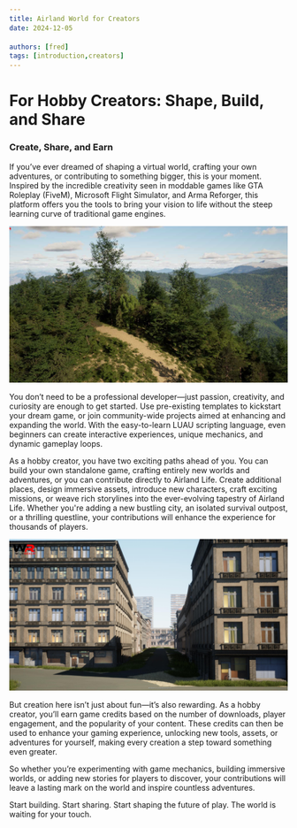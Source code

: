 ```yaml
---
title: Airland World for Creators
date: 2024-12-05

authors: [fred]
tags: [introduction,creators]
---
```



# For Hobby Creators: Shape, Build, and Share

### Create, Share, and Earn

If you’ve ever dreamed of shaping a virtual world, crafting your own adventures, or contributing to something bigger, this is your moment. Inspired by the incredible creativity seen in moddable games like GTA Roleplay (FiveM), Microsoft Flight Simulator, and Arma Reforger, this platform offers you the tools to bring your vision to life without the steep learning curve of traditional game engines.

<!-- truncate -->


![Image](../../../img/img3.jpg)


You don’t need to be a professional developer—just passion, creativity, and curiosity are enough to get started. Use pre-existing templates to kickstart your dream game, or join community-wide projects aimed at enhancing and expanding the world. With the easy-to-learn LUAU scripting language, even beginners can create interactive experiences, unique mechanics, and dynamic gameplay loops.

As a hobby creator, you have two exciting paths ahead of you. You can build your own standalone game, crafting entirely new worlds and adventures, or you can contribute directly to Airland Life. Create additional places, design immersive assets, introduce new characters, craft exciting missions, or weave rich storylines into the ever-evolving tapestry of Airland Life. Whether you're adding a new bustling city, an isolated survival outpost, or a thrilling questline, your contributions will enhance the experience for thousands of players.


![Image](../../../img/city.jpeg)

But creation here isn’t just about fun—it’s also rewarding. As a hobby creator, you’ll earn game credits based on the number of downloads, player engagement, and the popularity of your content. These credits can then be used to enhance your gaming experience, unlocking new tools, assets, or adventures for yourself, making every creation a step toward something even greater.

So whether you’re experimenting with game mechanics, building immersive worlds, or adding new stories for players to discover, your contributions will leave a lasting mark on the world and inspire countless adventures.

Start building. Start sharing. Start shaping the future of play. The world is waiting for your touch.

